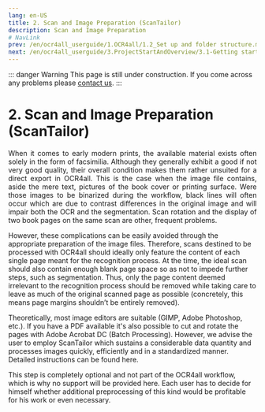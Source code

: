 ```yaml
---
lang: en-US
title: 2. Scan and Image Preparation (ScanTailor)
description: Scan and Image Preparation
# NavLink
prev: /en/ocr4all_userguide/1.OCR4all/1.2_Set up and folder structure.md
next: /en/ocr4all_userguide/3.ProjectStartAndOverview/3.1-Getting started.md
---
```

::: danger Warning
This page is still under construction.
If you come across any problems please [contact us](mailto:florian.langhanki@uni-wuerzburg.de).
:::
# 2.	Scan and Image Preparation (ScanTailor)

<p style="text-align: justify">When it comes to early modern prints, the available material exists often solely in the form of facsimilia. Although they generally exhibit a good if not very good quality, their overall condition makes them rather unsuited for a direct export in OCR4all. This is the case when the image file contains, aside the mere text, pictures of the book cover or printing surface. Were those images to be binarized during the workflow, black lines will often occur which are due to contrast differences in the original image and will impair both the OCR and the segmentation. Scan rotation and the display of two book pages on the same scan are other, frequent problems.

However, these complications can be easily avoided through the appropriate preparation of the image files. Therefore, scans destined to be processed with OCR4all should ideally only feature the content of each single page meant for the recognition process. At the time, the ideal scan should also contain enough blank page space so as not to impede further steps, such as segmentation. Thus, only the page content deemed irrelevant to the recognition process should be removed while taking care to leave as much of the original scanned page as possible (concretely, this means page margins shouldn’t be entirely removed).

Theoretically, most image editors are suitable (GIMP, Adobe Photoshop, etc.). If you have a PDF available it's also possible to cut and rotate the pages with Adobe Acrobat DC (Batch Processing). However, we advise the user to employ ScanTailor which sustains a considerable data quantity and processes images quickly, efficiently and in a standardized manner. Detailed instructions can be found here.

This step is completely optional and not part of the OCR4all workflow, which is why no support will be provided here. Each user has to decide for himself whether additional preprocessing of this kind would be profitable for his work or even necessary.</p>
